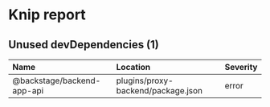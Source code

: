 # Knip report

## Unused devDependencies (1)

| Name                       | Location     | Severity |
| :------------------------- | :----------- | :------- |
| @backstage/backend-app-api | plugins/proxy-backend/package.json | error    |

